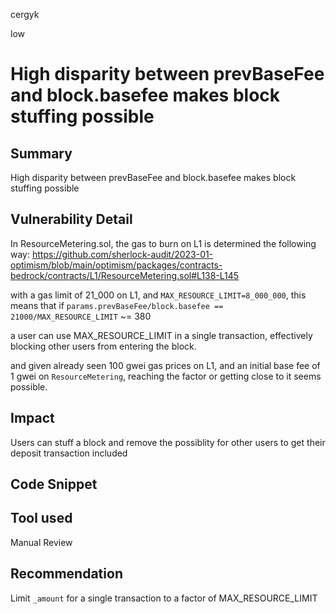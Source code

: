 cergyk

low

# High disparity between prevBaseFee and block.basefee makes block stuffing possible

## Summary
High disparity between prevBaseFee and block.basefee makes block stuffing possible

## Vulnerability Detail
In ResourceMetering.sol, the gas to burn on L1 is determined the following way:
https://github.com/sherlock-audit/2023-01-optimism/blob/main/optimism/packages/contracts-bedrock/contracts/L1/ResourceMetering.sol#L138-L145

with a gas limit of 21_000 on L1, and `MAX_RESOURCE_LIMIT=8_000_000`, this means that
if `params.prevBaseFee/block.basefee == 21000/MAX_RESOURCE_LIMIT` ~= 380

a user can use MAX_RESOURCE_LIMIT in a single transaction, effectively blocking other users from entering the block.

and given already seen 100 gwei gas prices on L1, and an initial base fee of 1 gwei on `ResourceMetering`, reaching the factor or getting close to it seems possible.

## Impact
Users can stuff a block and remove the possiblity for other users to get their deposit transaction included

## Code Snippet

## Tool used

Manual Review

## Recommendation
Limit `_amount` for a single transaction to a factor of MAX_RESOURCE_LIMIT